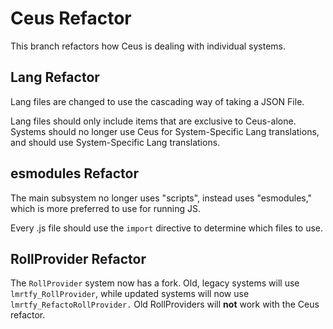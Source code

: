 # Ceus Refactor
This branch refactors how Ceus is dealing with individual systems.

## Lang Refactor
Lang files are changed to use the cascading way of taking a JSON File.

Lang files should only include items that are exclusive to Ceus-alone. Systems should no longer use Ceus for System-Specific Lang translations, and should use System-Specific Lang translations.

## esmodules Refactor
The main subsystem no longer uses "scripts", instead uses "esmodules," which is more preferred to use for running JS.

Every .js file should use the `import` directive to determine which files to use.

## RollProvider Refactor
The `RollProvider` system now has a fork. Old, legacy systems will use `lmrtfy_RollProvider`, while updated systems will now use `lmrtfy_RefactoRollProvider.` Old RollProviders will **not** work with the Ceus refactor.